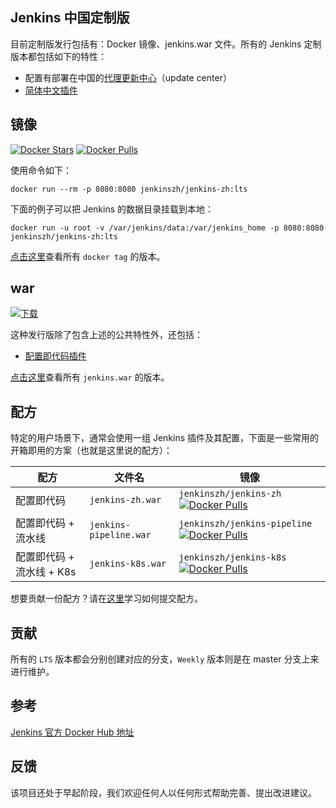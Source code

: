 ## Jenkins 中国定制版
目前定制版发行包括有：Docker 镜像、jenkins.war 文件。所有的 Jenkins 定制版本都包括如下的特性：

* 配置有部署在中国的[代理更新中心](https://github.com/jenkins-zh/mirror-proxy)（update center）
* [简体中文插件](https://github.com/jenkinsci/localization-zh-cn-plugin)

## 镜像
[![Docker Stars](https://img.shields.io/docker/stars/jenkinszh/jenkins-zh.svg)](https://hub.docker.com/r/jenkinszh/jenkins-zh/)
[![Docker Pulls](https://img.shields.io/docker/pulls/jenkinszh/jenkins-zh.svg)](https://hub.docker.com/r/jenkinszh/jenkins-zh/tags)

使用命令如下：

`docker run --rm -p 8080:8080 jenkinszh/jenkins-zh:lts`

下面的例子可以把 Jenkins 的数据目录挂载到本地：

`docker run -u root -v /var/jenkins/data:/var/jenkins_home -p 8080:8080 jenkinszh/jenkins-zh:lts`

[点击这里](https://github.com/jenkins-zh/docker-zh/packages/134536/versions)查看所有 `docker tag` 的版本。

## war
[![下载](https://api.bintray.com/packages/jenkins-zh/generic/jenkins/images/download.svg) ](https://bintray.com/jenkins-zh/generic/jenkins/_latestVersion)

这种发行版除了包含上述的公共特性外，还包括：

* [配置即代码插件](https://github.com/jenkinsci/configuration-as-code-plugin/)

[点击这里](https://dl.bintray.com/jenkins-zh/generic/jenkins/)查看所有 `jenkins.war` 的版本。

## 配方
特定的用户场景下，通常会使用一组 Jenkins 插件及其配置，下面是一些常用的开箱即用的方案（也就是这里说的配方）：

| 配方 | 文件名 | 镜像 |
|---|---|---|
| 配置即代码 | `jenkins-zh.war` | `jenkinszh/jenkins-zh` [![Docker Pulls](https://img.shields.io/docker/pulls/jenkinszh/jenkins-zh.svg)](https://hub.docker.com/r/jenkinszh/jenkins-zh/tags) |
| 配置即代码 + 流水线| `jenkins-pipeline.war` | `jenkinszh/jenkins-pipeline` [![Docker Pulls](https://img.shields.io/docker/pulls/jenkinszh/jenkins-pipeline.svg)](https://hub.docker.com/r/jenkinszh/jenkins-pipeline/tags) |
| 配置即代码 + 流水线 + K8s | `jenkins-k8s.war` | `jenkinszh/jenkins-k8s`[![Docker Pulls](https://img.shields.io/docker/pulls/jenkinszh/jenkins-k8s.svg)](https://hub.docker.com/r/jenkinszh/jenkins-k8s/tags) |

想要贡献一份配方？请在[这里](formulas/README-zh.md)学习如何提交配方。

## 贡献
所有的 `LTS` 版本都会分别创建对应的分支，`Weekly` 版本则是在 master 分支上来进行维护。

## 参考
[Jenkins 官方 Docker Hub 地址](https://hub.docker.com/r/jenkins/jenkins/tags)

## 反馈
该项目还处于早起阶段，我们欢迎任何人以任何形式帮助完善、提出改进建议。
